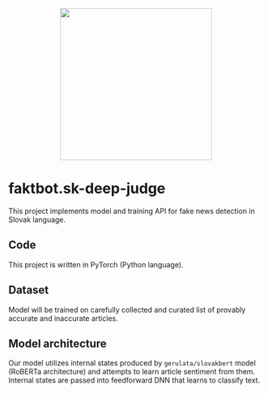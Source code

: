 <p align="center">
  <img src="https://i.ibb.co/thTdqYh/deep-judge.png" align="center" width="300"/>
</p>

# faktbot.sk-deep-judge
This project implements model and training API for fake news
detection in Slovak language.

## Code
This project is written in PyTorch (Python language).

## Dataset
Model will be trained on carefully collected and curated list of provably accurate and inaccurate  articles.

## Model architecture
Our model utilizes internal states produced by `gerulata/slovakbert` model (RoBERTa architecture) and attempts to learn article sentiment from them. Internal
states are passed into feedforward DNN that learns to classify text.
